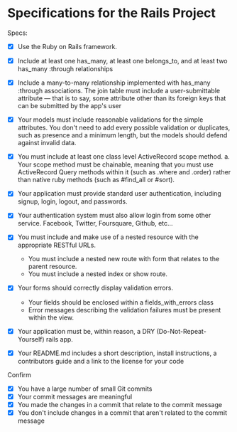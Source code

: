# Specifications for the Rails Project

Specs:
- [x] Use the Ruby on Rails framework.
- [x] Include at least one has_many, at least one belongs_to, and at least two has_many :through relationships
- [x] Include a many-to-many relationship implemented with has_many :through associations. The join table must include a user-submittable attribute — that is to say, some attribute other than its foreign keys that can be submitted by the app's user

- [x] Your models must include reasonable validations for the simple attributes. You don't need to add every possible validation or duplicates, such as presence and a minimum length, but the models should defend against invalid data.
- [x] You must include at least one class level ActiveRecord scope method. a. Your scope method must be chainable, meaning that you must use ActiveRecord Query methods within it (such as .where and .order) rather than native ruby methods (such as #find_all or #sort).

- [x] Your application must provide standard user authentication, including signup, login, logout, and passwords.
- [x] Your authentication system must also allow login from some other service. Facebook, Twitter, Foursquare, Github, etc...

- [x] You must include and make use of a nested resource with the appropriate RESTful URLs.
    - You must include a nested new route with form that relates to the parent resource.
    - You must include a nested index or show route.
- [x] Your forms should correctly display validation errors.
    - Your fields should be enclosed within a fields_with_errors class
    - Error messages describing the validation failures must be present within the view.
- [x] Your application must be, within reason, a DRY (Do-Not-Repeat-Yourself) rails app.
- [x] Your README.md includes a short description, install instructions, a contributors guide and a link to the license for your code

Confirm
- [x] You have a large number of small Git commits
- [x] Your commit messages are meaningful
- [x] You made the changes in a commit that relate to the commit message
- [x] You don't include changes in a commit that aren't related to the commit message